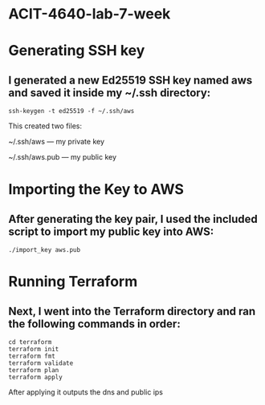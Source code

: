 # ACIT-4640-lab-7-week

# Generating SSH key
## I generated a new Ed25519 SSH key named aws and saved it inside my ~/.ssh directory:
```
ssh-keygen -t ed25519 -f ~/.ssh/aws
```
This created two files:

~/.ssh/aws — my private key

~/.ssh/aws.pub — my public key

# Importing the Key to AWS

## After generating the key pair, I used the included script to import my public key into AWS:
```
./import_key aws.pub
```
# Running Terraform

## Next, I went into the Terraform directory and ran the following commands in order:
```
cd terraform
terraform init
terraform fmt
terraform validate
terraform plan
terraform apply
```
After applying it outputs the dns and public ips 
